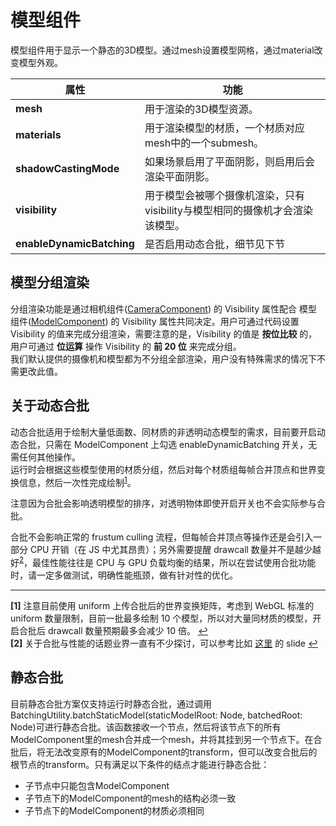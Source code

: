 # 模型组件

模型组件用于显示一个静态的3D模型。通过mesh设置模型网格，通过material改变模型外观。

属性 | 功能
--- | ---
**mesh** | 用于渲染的3D模型资源。
**materials** | 用于渲染模型的材质，一个材质对应mesh中的一个submesh。
**shadowCastingMode** | 如果场景启用了平面阴影，则启用后会渲染平面阴影。
**visibility** | 用于模型会被哪个摄像机渲染，只有visibility与模型相同的摄像机才会渲染该模型。
**enableDynamicBatching** | 是否启用动态合批，细节见下节

## 模型分组渲染

分组渲染功能是通过相机组件([CameraComponent](../../editor/components/camera-component.md)) 的 Visibility 属性配合 模型组件([ModelComponent](../../engine/renderable/model-component.md)) 的 Visibility 属性共同决定。用户可通过代码设置 Visibility 的值来完成分组渲染，需要注意的是，Visibility 的值是 **按位比较** 的，用户可通过 **位运算** 操作 Visibility 的 **前 20 位** 来完成分组。<br>
我们默认提供的摄像机和模型都为不分组全部渲染，用户没有特殊需求的情况下不需更改此值。

## 关于动态合批

动态合批适用于绘制大量低面数、同材质的非透明动态模型的需求，目前要开启动态合批，只需在 ModelComponent 上勾选 enableDynamicBatching 开关，无需任何其他操作。<br>
运行时会根据这些模型使用的材质分组，然后对每个材质组每帧合并顶点和世界变换信息，然后一次性完成绘制<sup id="a1">[1](#f1)</sup>。

注意因为合批会影响透明模型的排序，对透明物体即使开启开关也不会实际参与合批。

合批不会影响正常的 frustum culling 流程，但每帧合并顶点等操作还是会引入一部分 CPU 开销（在 JS 中尤其昂贵）；另外需要提醒 drawcall 数量并不是越少越好<sup id="a2">[2](#f2)</sup>，最佳性能往往是 CPU 与 GPU 负载均衡的结果，所以在尝试使用合批功能时，请一定多做测试，明确性能瓶颈，做有针对性的优化。

---

<b id="f1">[1]</b> 注意目前使用 uniform 上传合批后的世界变换矩阵，考虑到 WebGL 标准的 uniform 数量限制，目前一批最多绘制 10 个模型，所以对大量同材质的模型，开启合批后 drawcall 数量预期最多会减少 10 倍。 [↩](#a1)<br>
<b id="f2">[2]</b> 关于合批与性能的话题业界一直有不少探讨，可以参考比如 [这里](http://www.ce.u-sys.org/Veranstaltungen/Interaktive%20Computergraphik%20(Stamminger)/papers/BatchBatchBatch.pdf) 的 slide [↩](#a2)<br>

## 静态合批
目前静态合批方案仅支持运行时静态合批，通过调用BatchingUtility.batchStaticModel(staticModelRoot: Node, batchedRoot: Node)可进行静态合批。该函数接收一个节点，然后将该节点下的所有ModelComponent里的mesh合并成一个mesh，并将其挂到另一个节点下。在合批后，将无法改变原有的ModelComponent的transform，但可以改变合批后的根节点的transform。只有满足以下条件的结点才能进行静态合批：

- 子节点中只能包含ModelComponent
- 子节点下的ModelComponent的mesh的结构必须一致
- 子节点下的ModelComponent的材质必须相同
